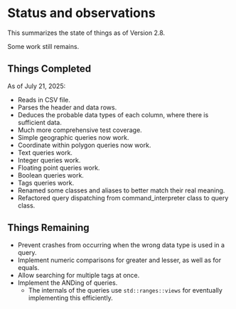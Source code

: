 # Status and observations

This summarizes the state of things as of Version 2.8.

Some work still remains.

## Things Completed

As of July 21, 2025:

* Reads in CSV file.
* Parses the header and data rows.
* Deduces the probable data types of each column, where there is sufficient data.
* Much more comprehensive test coverage.
* Simple geographic queries now work.
* Coordinate within polygon queries now work.
* Text queries work.
* Integer queries work.
* Floating point queries work.
* Boolean queries work.
* Tags queries work.
* Renamed some classes and aliases to better match their real meaning.
* Refactored query dispatching from command_interpreter class to query class.

## Things Remaining

* Prevent crashes from occurring when the wrong data type is used in a query.
* Implement numeric comparisons for greater and lesser, as well as for equals.
* Allow searching for multiple tags at once.
* Implement the ANDing of queries.
  * The internals of the queries use `std::ranges::views` for eventually
    implementing this efficiently.
